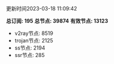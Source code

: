 更新时间2023-03-18 11:09:42

**总订阅: 195**
**总节点: 39874**
**有效节点: 13123**
- v2ray节点: 8519
- trojan节点: 2125
- ss节点: 2194
- ssr节点: 285
